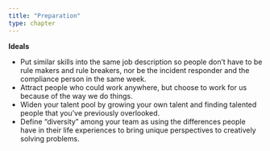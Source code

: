 ```yaml
---
title: "Preparation"
type: chapter
---
```

**Ideals**

  - Put similar skills into the same job description so people don’t have to be rule makers and rule breakers, nor be the incident responder and the compliance person in the same week.  
  - Attract people who could work anywhere, but choose to work for us because of the way we do things.  
  - Widen your talent pool by growing your own talent and finding talented people that you’ve previously overlooked.  
  - Define “diversity” among your team as using the differences people have in their life experiences to bring unique perspectives to creatively solving problems.


